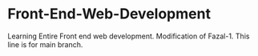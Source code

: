 # Front-End-Web-Development
Learning Entire Front end web development.
Modification of Fazal-1.
This line is for main branch. 
